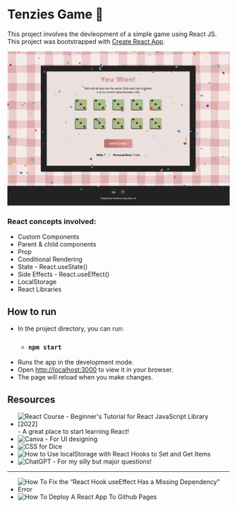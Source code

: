 # Tenzies Game 🎲

This project involves the devleopment of a simple game using React JS. This project was bootstrapped with [Create React App](https://github.com/facebook/create-react-app).

<img src="GameScreenshot.png " width="800">

### React concepts involved:

- Custom Components 
- Parent & child components
- Prop
- Conditional Rendering
- State - React.useState()
- Side Effects - React.useEffect()
- LocalStorage
- React Libraries

## How to run 

- In the project directory, you can run:
  - ### `npm start`
- Runs the app in the development mode.
- Open [http://localhost:3000](http://localhost:3000) to view it in your browser.
- The page will reload when you make changes.

## Resources
- ![React Course - Beginner's Tutorial for React JavaScript Library [2022]](https://www.youtube.com/watch?v=bMknfKXIFA8) - A great place to start learning React!
- ![Canva](https://www.canva.com/) - For UI designing
- ![CSS for Dice](https://codepen.io/KarishmaHegde/pen/NWmNgxg)
- ![How to Use localStorage with React Hooks to Set and Get Items](https://www.freecodecamp.org/news/how-to-use-localstorage-with-react-hooks-to-set-and-get-items/)
- ![ChatGPT](https://chat.openai.com/) - For my silly but major questions!
-----
- ![How To Fix the “React Hook useEffect Has a Missing Dependency” Error](https://kinsta.com/knowledgebase/react-hook-useeffect-has-a-missing-dependency/)
- ![How To Deploy A React App To Github Pages](https://www.youtube.com/watch?v=Q9n2mLqXFpU)
